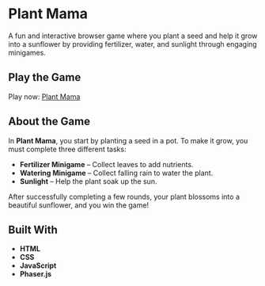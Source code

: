 # Plant Mama

A fun and interactive browser game where you plant a seed and help it grow into a sunflower by providing fertilizer, water, and sunlight through engaging minigames.

## Play the Game

Play now: [Plant Mama](https://eglong.github.io/plant-mama)

## About the Game

In **Plant Mama**, you start by planting a seed in a pot. To make it grow, you must complete three different tasks:
- **Fertilizer Minigame** – Collect leaves to add nutrients.
- **Watering Minigame** – Collect falling rain to water the plant.
- **Sunlight** – Help the plant soak up the sun.

After successfully completing a few rounds, your plant blossoms into a beautiful sunflower, and you win the game!

## Built With

- **HTML**
- **CSS**
- **JavaScript**
- **Phaser.js**
